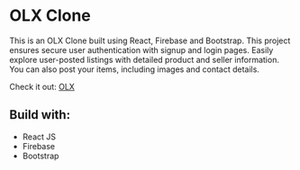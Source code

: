 # OLX Clone

This is an OLX Clone built using React, Firebase and Bootstrap. This project ensures secure user authentication with signup and login pages. Easily explore user-posted listings with detailed product and seller information. You can also post your items, including images and contact details. 

Check it out: [OLX](https://astonishing-unicorn-e1f573.netlify.app/)

## Build with:
- React JS
- Firebase
- Bootstrap
